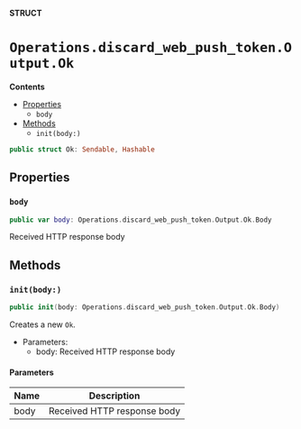 **STRUCT**

# `Operations.discard_web_push_token.Output.Ok`

**Contents**

- [Properties](#properties)
  - `body`
- [Methods](#methods)
  - `init(body:)`

```swift
public struct Ok: Sendable, Hashable
```

## Properties
### `body`

```swift
public var body: Operations.discard_web_push_token.Output.Ok.Body
```

Received HTTP response body

## Methods
### `init(body:)`

```swift
public init(body: Operations.discard_web_push_token.Output.Ok.Body)
```

Creates a new `Ok`.

- Parameters:
  - body: Received HTTP response body

#### Parameters

| Name | Description |
| ---- | ----------- |
| body | Received HTTP response body |